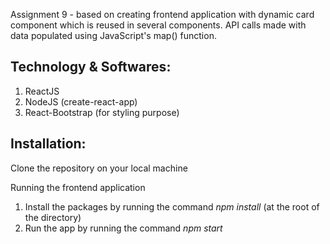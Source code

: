 Assignment 9 -
based on creating frontend application with dynamic card component which is reused in several components. API calls made with data populated using JavaScript's map() function.

## Technology & Softwares:

1. ReactJS
2. NodeJS (create-react-app)
3. React-Bootstrap (for styling purpose)

## Installation:
Clone the repository on your local machine

Running the frontend application
1. Install the packages by running the command *npm install* (at the root of the directory)
2. Run the app by running the command *npm start*
